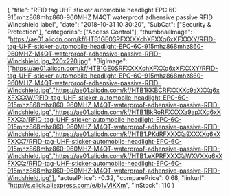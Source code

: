 {
	"title": "RFID tag UHF sticker automobile headlight EPC 6C 915mhz868mhz860-960MHZ M4QT waterproof adhensive passive RFID Windshield label",
	"date": "2018-10-31 10:30:20",
	"SubCat": ["Security & Protection"],
	"categories": ["Access Control"],
	"thumbnailImage": "https://ae01.alicdn.com/kf/HTB1GE0SRFXXXXchXFXXq6xXFXXXY/RFID-tag-UHF-sticker-automobile-headlight-EPC-6C-915mhz868mhz860-960MHZ-M4QT-waterproof-adhensive-passive-RFID-Windshield.jpg_220x220.jpg",
	"BigImage": ["https://ae01.alicdn.com/kf/HTB1GE0SRFXXXXchXFXXq6xXFXXXY/RFID-tag-UHF-sticker-automobile-headlight-EPC-6C-915mhz868mhz860-960MHZ-M4QT-waterproof-adhensive-passive-RFID-Windshield.jpg","https://ae01.alicdn.com/kf/HTB1KKBCRFXXXXc9aXXXq6xXFXXXW/RFID-tag-UHF-sticker-automobile-headlight-EPC-6C-915mhz868mhz860-960MHZ-M4QT-waterproof-adhensive-passive-RFID-Windshield.jpg","https://ae01.alicdn.com/kf/HTB1BkRoRFXXXXa9apXXq6xXFXXXa/RFID-tag-UHF-sticker-automobile-headlight-EPC-6C-915mhz868mhz860-960MHZ-M4QT-waterproof-adhensive-passive-RFID-Windshield.jpg","https://ae01.alicdn.com/kf/HTB1.PKdRFXXXXa9XXXXq6xXFXXX7/RFID-tag-UHF-sticker-automobile-headlight-EPC-6C-915mhz868mhz860-960MHZ-M4QT-waterproof-adhensive-passive-RFID-Windshield.jpg","https://ae01.alicdn.com/kf/HTB1.eXPRFXXXXaWXVXXq6xXFXXXz/RFID-tag-UHF-sticker-automobile-headlight-EPC-6C-915mhz868mhz860-960MHZ-M4QT-waterproof-adhensive-passive-RFID-Windshield.jpg"],
	"actualPrice": -0.32,
	"comparePrice": 0.68,
	"linkurl": "http://s.click.aliexpress.com/e/b1vVlKXm",
	"inStock": 110
}
